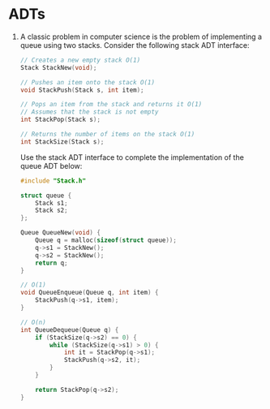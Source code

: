 # ADTs

1.  A classic problem in computer science is the problem of implementing a queue using two stacks. Consider the following stack ADT interface:

    ```c
    // Creates a new empty stack O(1)
    Stack StackNew(void);
    
    // Pushes an item onto the stack O(1)
    void StackPush(Stack s, int item);
    
    // Pops an item from the stack and returns it O(1)
    // Assumes that the stack is not empty
    int StackPop(Stack s);
    
    // Returns the number of items on the stack O(1)
    int StackSize(Stack s);
    ```

    Use the stack ADT interface to complete the implementation of the queue ADT below:

    ```c
    #include "Stack.h"
    
    struct queue {
        Stack s1;
        Stack s2;
    };
    
    Queue QueueNew(void) {
        Queue q = malloc(sizeof(struct queue));
        q->s1 = StackNew();
        q->s2 = StackNew();
        return q;
    }
    
    // O(1)
    void QueueEnqueue(Queue q, int item) {
        StackPush(q->s1, item);
    }
    
    // O(n)
    int QueueDequeue(Queue q) {
        if (StackSize(q->s2) == 0) {
            while (StackSize(q->s1) > 0) {
                int it = StackPop(q->s1);
                StackPush(q->s2, it);
            } 
        }
    
        return StackPop(q->s2);
    }
    ```